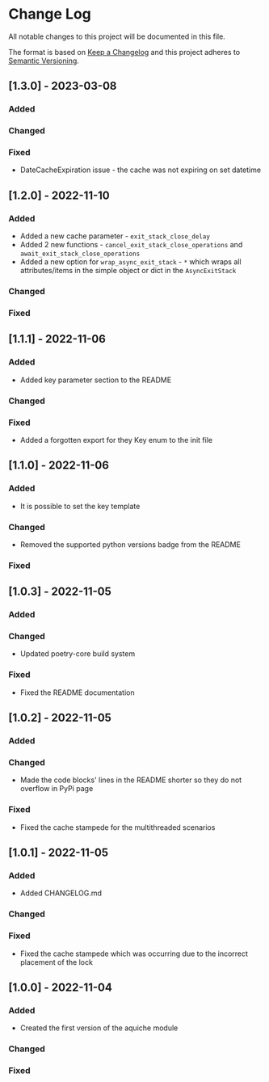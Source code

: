 # Change Log

All notable changes to this project will be documented in this file.

The format is based on [Keep a Changelog](http://keepachangelog.com/)
and this project adheres to [Semantic Versioning](http://semver.org/).

## [1.3.0] - 2023-03-08

### Added

### Changed

### Fixed

- DateCacheExpiration issue - the cache was not expiring on set datetime

## [1.2.0] - 2022-11-10

### Added

- Added a new cache parameter - `exit_stack_close_delay`
- Added 2 new functions - `cancel_exit_stack_close_operations` and `await_exit_stack_close_operations`
- Added a new option for `wrap_async_exit_stack` - `*` which wraps all attributes/items in the simple object or dict in the `AsyncExitStack`

### Changed

### Fixed

## [1.1.1] - 2022-11-06

### Added

- Added key parameter section to the README

### Changed

### Fixed

- Added a forgotten export for they Key enum to the init file

## [1.1.0] - 2022-11-06

### Added

- It is possible to set the key template

### Changed

- Removed the supported python versions badge from the README

### Fixed

## [1.0.3] - 2022-11-05

### Added

### Changed

- Updated poetry-core build system

### Fixed

- Fixed the README documentation

## [1.0.2] - 2022-11-05

### Added

### Changed

- Made the code blocks' lines in the README shorter so they do not overflow in PyPi page

### Fixed

- Fixed the cache stampede for the multithreaded scenarios

## [1.0.1] - 2022-11-05

### Added

- Added CHANGELOG.md

### Changed

### Fixed

- Fixed the cache stampede which was occurring due to the incorrect placement of the lock

## [1.0.0] - 2022-11-04

### Added

- Created the first version of the aquiche module

### Changed

### Fixed

